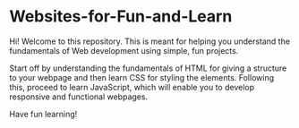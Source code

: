 # Websites-for-Fun-and-Learn

Hi! Welcome to this repository. This is meant for helping you understand the fundamentals of 
Web development using simple, fun projects. 

Start off by understanding the fundamentals of HTML for giving a structure to your webpage and then learn CSS for styling the elements. Following this, proceed to learn JavaScript, which will enable you to develop responsive and functional webpages.

Have fun learning!